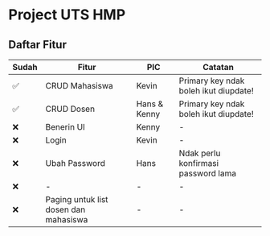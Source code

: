 # Project UTS HMP

## Daftar Fitur
|Sudah|Fitur|PIC|Catatan|
|-|-|-|-|
|✅|CRUD Mahasiswa|Kevin|Primary key ndak boleh ikut diupdate!
|✅|CRUD Dosen|Hans & Kenny|Primary key ndak boleh ikut diupdate!
|❌|Benerin UI|Kenny|-
|❌|Login|Kevin|-
|❌|Ubah Password|Hans|Ndak perlu konfirmasi password lama
|❌|-|-|-
|❌|Paging untuk list dosen dan mahasiswa|-|-
